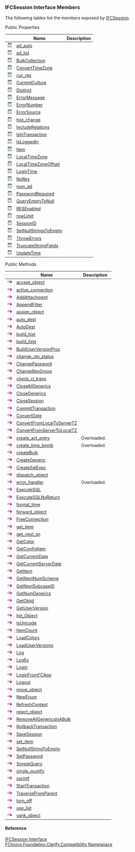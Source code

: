 ﻿### IFCSession Interface Members

The following tables list the members exposed by [IFCSession](FChoice.Foundation.Clarify.Compatibility~FChoice.Foundation.Clarify.Compatibility.IFCSession.md).

Public Properties

|   | Name | Description |
| --- | --- | --- |
| ![ Property](dotnetimages/Property.png) | [ad_auto](FChoice.Foundation.Clarify.Compatibility~FChoice.Foundation.Clarify.Compatibility.IFCSession~ad_auto.md) |   |
| ![ Property](dotnetimages/Property.png) | [ad_list](FChoice.Foundation.Clarify.Compatibility~FChoice.Foundation.Clarify.Compatibility.IFCSession~ad_list.md) |   |
| ![ Property](dotnetimages/Property.png) | [BulkCollection](FChoice.Foundation.Clarify.Compatibility~FChoice.Foundation.Clarify.Compatibility.IFCSession~BulkCollection.md) |   |
| ![ Property](dotnetimages/Property.png) | [ConvertTimeZone](FChoice.Foundation.Clarify.Compatibility~FChoice.Foundation.Clarify.Compatibility.IFCSession~ConvertTimeZone.md) |   |
| ![ Property](dotnetimages/Property.png) | [cur_res](FChoice.Foundation.Clarify.Compatibility~FChoice.Foundation.Clarify.Compatibility.IFCSession~cur_res.md) |   |
| ![ Property](dotnetimages/Property.png) | [CurrentCulture](FChoice.Foundation.Clarify.Compatibility~FChoice.Foundation.Clarify.Compatibility.IFCSession~CurrentCulture.md) |   |
| ![ Property](dotnetimages/Property.png) | [Distinct](FChoice.Foundation.Clarify.Compatibility~FChoice.Foundation.Clarify.Compatibility.IFCSession~Distinct.md) |   |
| ![ Property](dotnetimages/Property.png) | [ErrorMessage](FChoice.Foundation.Clarify.Compatibility~FChoice.Foundation.Clarify.Compatibility.IFCSession~ErrorMessage.md) |   |
| ![ Property](dotnetimages/Property.png) | [ErrorNumber](FChoice.Foundation.Clarify.Compatibility~FChoice.Foundation.Clarify.Compatibility.IFCSession~ErrorNumber.md) |   |
| ![ Property](dotnetimages/Property.png) | [ErrorSource](FChoice.Foundation.Clarify.Compatibility~FChoice.Foundation.Clarify.Compatibility.IFCSession~ErrorSource.md) |   |
| ![ Property](dotnetimages/Property.png) | [hist_change](FChoice.Foundation.Clarify.Compatibility~FChoice.Foundation.Clarify.Compatibility.IFCSession~hist_change.md) |   |
| ![ Property](dotnetimages/Property.png) | [IncludeRelations](FChoice.Foundation.Clarify.Compatibility~FChoice.Foundation.Clarify.Compatibility.IFCSession~IncludeRelations.md) |   |
| ![ Property](dotnetimages/Property.png) | [IsInTransaction](FChoice.Foundation.Clarify.Compatibility~FChoice.Foundation.Clarify.Compatibility.IFCSession~IsInTransaction.md) |   |
| ![ Property](dotnetimages/Property.png) | [IsLoggedIn](FChoice.Foundation.Clarify.Compatibility~FChoice.Foundation.Clarify.Compatibility.IFCSession~IsLoggedIn.md) |   |
| ![ Property](dotnetimages/Property.png) | [Item](FChoice.Foundation.Clarify.Compatibility~FChoice.Foundation.Clarify.Compatibility.IFCSession~Item.md) |   |
| ![ Property](dotnetimages/Property.png) | [LocalTimeZone](FChoice.Foundation.Clarify.Compatibility~FChoice.Foundation.Clarify.Compatibility.IFCSession~LocalTimeZone.md) |   |
| ![ Property](dotnetimages/Property.png) | [LocalTimeZoneOffset](FChoice.Foundation.Clarify.Compatibility~FChoice.Foundation.Clarify.Compatibility.IFCSession~LocalTimeZoneOffset.md) |   |
| ![ Property](dotnetimages/Property.png) | [LoginTime](FChoice.Foundation.Clarify.Compatibility~FChoice.Foundation.Clarify.Compatibility.IFCSession~LoginTime.md) |   |
| ![ Property](dotnetimages/Property.png) | [NoRes](FChoice.Foundation.Clarify.Compatibility~FChoice.Foundation.Clarify.Compatibility.IFCSession~NoRes.md) |   |
| ![ Property](dotnetimages/Property.png) | [num_ad](FChoice.Foundation.Clarify.Compatibility~FChoice.Foundation.Clarify.Compatibility.IFCSession~num_ad.md) |   |
| ![ Property](dotnetimages/Property.png) | [PasswordRequired](FChoice.Foundation.Clarify.Compatibility~FChoice.Foundation.Clarify.Compatibility.IFCSession~PasswordRequired.md) |   |
| ![ Property](dotnetimages/Property.png) | [QueryEmptyToNull](FChoice.Foundation.Clarify.Compatibility~FChoice.Foundation.Clarify.Compatibility.IFCSession~QueryEmptyToNull.md) |   |
| ![ Property](dotnetimages/Property.png) | [RESEnabled](FChoice.Foundation.Clarify.Compatibility~FChoice.Foundation.Clarify.Compatibility.IFCSession~RESEnabled.md) |   |
| ![ Property](dotnetimages/Property.png) | [rowLimit](FChoice.Foundation.Clarify.Compatibility~FChoice.Foundation.Clarify.Compatibility.IFCSession~rowLimit.md) |   |
| ![ Property](dotnetimages/Property.png) | [SessionID](FChoice.Foundation.Clarify.Compatibility~FChoice.Foundation.Clarify.Compatibility.IFCSession~SessionID.md) |   |
| ![ Property](dotnetimages/Property.png) | [SetNullStringsToEmpty](FChoice.Foundation.Clarify.Compatibility~FChoice.Foundation.Clarify.Compatibility.IFCSession~SetNullStringsToEmpty.md) |   |
| ![ Property](dotnetimages/Property.png) | [ThrowErrors](FChoice.Foundation.Clarify.Compatibility~FChoice.Foundation.Clarify.Compatibility.IFCSession~ThrowErrors.md) |   |
| ![ Property](dotnetimages/Property.png) | [TruncateStringFields](FChoice.Foundation.Clarify.Compatibility~FChoice.Foundation.Clarify.Compatibility.IFCSession~TruncateStringFields.md) |   |
| ![ Property](dotnetimages/Property.png) | [UpdateTime](FChoice.Foundation.Clarify.Compatibility~FChoice.Foundation.Clarify.Compatibility.IFCSession~UpdateTime.md) |   |



Public Methods

|   | Name | Description |
| --- | --- | --- |
| ![ Method](dotnetimages/Method.png) | [accept_object](FChoice.Foundation.Clarify.Compatibility~FChoice.Foundation.Clarify.Compatibility.IFCSession~accept_object.md) |   |
| ![ Method](dotnetimages/Method.png) | [active_connection](FChoice.Foundation.Clarify.Compatibility~FChoice.Foundation.Clarify.Compatibility.IFCSession~active_connection.md) |   |
| ![ Method](dotnetimages/Method.png) | [AddAttachment](FChoice.Foundation.Clarify.Compatibility~FChoice.Foundation.Clarify.Compatibility.IFCSession~AddAttachment.md) |   |
| ![ Method](dotnetimages/Method.png) | [AppendFilter](FChoice.Foundation.Clarify.Compatibility~FChoice.Foundation.Clarify.Compatibility.IFCSession~AppendFilter.md) |   |
| ![ Method](dotnetimages/Method.png) | [assign_object](FChoice.Foundation.Clarify.Compatibility~FChoice.Foundation.Clarify.Compatibility.IFCSession~assign_object.md) |   |
| ![ Method](dotnetimages/Method.png) | [auto_dest](FChoice.Foundation.Clarify.Compatibility~FChoice.Foundation.Clarify.Compatibility.IFCSession~auto_dest.md) |   |
| ![ Method](dotnetimages/Method.png) | [AutoDest](FChoice.Foundation.Clarify.Compatibility~FChoice.Foundation.Clarify.Compatibility.IFCSession~AutoDest.md) |   |
| ![ Method](dotnetimages/Method.png) | [build_hist](FChoice.Foundation.Clarify.Compatibility~FChoice.Foundation.Clarify.Compatibility.IFCSession~build_hist.md) |   |
| ![ Method](dotnetimages/Method.png) | [build_lists](FChoice.Foundation.Clarify.Compatibility~FChoice.Foundation.Clarify.Compatibility.IFCSession~build_lists.md) |   |
| ![ Method](dotnetimages/Method.png) | [BuildUserVersionProc](FChoice.Foundation.Clarify.Compatibility~FChoice.Foundation.Clarify.Compatibility.IFCSession~BuildUserVersionProc.md) |   |
| ![ Method](dotnetimages/Method.png) | [change_obj_status](FChoice.Foundation.Clarify.Compatibility~FChoice.Foundation.Clarify.Compatibility.IFCSession~change_obj_status.md) |   |
| ![ Method](dotnetimages/Method.png) | [ChangePassword](FChoice.Foundation.Clarify.Compatibility~FChoice.Foundation.Clarify.Compatibility.IFCSession~ChangePassword.md) |   |
| ![ Method](dotnetimages/Method.png) | [ChangeResGroup](FChoice.Foundation.Clarify.Compatibility~FChoice.Foundation.Clarify.Compatibility.IFCSession~ChangeResGroup.md) |   |
| ![ Method](dotnetimages/Method.png) | [check_cl_trans](FChoice.Foundation.Clarify.Compatibility~FChoice.Foundation.Clarify.Compatibility.IFCSession~check_cl_trans.md) |   |
| ![ Method](dotnetimages/Method.png) | [CloseAllGenerics](FChoice.Foundation.Clarify.Compatibility~FChoice.Foundation.Clarify.Compatibility.IFCSession~CloseAllGenerics.md) |   |
| ![ Method](dotnetimages/Method.png) | [CloseGenerics](FChoice.Foundation.Clarify.Compatibility~FChoice.Foundation.Clarify.Compatibility.IFCSession~CloseGenerics.md) |   |
| ![ Method](dotnetimages/Method.png) | [CloseSession](FChoice.Foundation.Clarify.Compatibility~FChoice.Foundation.Clarify.Compatibility.IFCSession~CloseSession.md) |   |
| ![ Method](dotnetimages/Method.png) | [CommitTransaction](FChoice.Foundation.Clarify.Compatibility~FChoice.Foundation.Clarify.Compatibility.IFCSession~CommitTransaction.md) |   |
| ![ Method](dotnetimages/Method.png) | [ConvertDate](FChoice.Foundation.Clarify.Compatibility~FChoice.Foundation.Clarify.Compatibility.IFCSession~ConvertDate.md) |   |
| ![ Method](dotnetimages/Method.png) | [ConvertFromLocalToServerTZ](FChoice.Foundation.Clarify.Compatibility~FChoice.Foundation.Clarify.Compatibility.IFCSession~ConvertFromLocalToServerTZ.md) |   |
| ![ Method](dotnetimages/Method.png) | [ConvertFromServerToLocalTZ](FChoice.Foundation.Clarify.Compatibility~FChoice.Foundation.Clarify.Compatibility.IFCSession~ConvertFromServerToLocalTZ.md) |   |
| ![ Method](dotnetimages/Method.png) | [create_act_entry](FChoice.Foundation.Clarify.Compatibility~FChoice.Foundation.Clarify.Compatibility.IFCSession~create_act_entry.md) | Overloaded.    |
| ![ Method](dotnetimages/Method.png) | [create_time_bomb](FChoice.Foundation.Clarify.Compatibility~FChoice.Foundation.Clarify.Compatibility.IFCSession~create_time_bomb.md) | Overloaded.    |
| ![ Method](dotnetimages/Method.png) | [createBulk](FChoice.Foundation.Clarify.Compatibility~FChoice.Foundation.Clarify.Compatibility.IFCSession~createBulk.md) |   |
| ![ Method](dotnetimages/Method.png) | [CreateGeneric](FChoice.Foundation.Clarify.Compatibility~FChoice.Foundation.Clarify.Compatibility.IFCSession~CreateGeneric.md) |   |
| ![ Method](dotnetimages/Method.png) | [CreateSqlExec](FChoice.Foundation.Clarify.Compatibility~FChoice.Foundation.Clarify.Compatibility.IFCSession~CreateSqlExec.md) |   |
| ![ Method](dotnetimages/Method.png) | [dispatch_object](FChoice.Foundation.Clarify.Compatibility~FChoice.Foundation.Clarify.Compatibility.IFCSession~dispatch_object.md) |   |
| ![ Method](dotnetimages/Method.png) | [error_handler](FChoice.Foundation.Clarify.Compatibility~FChoice.Foundation.Clarify.Compatibility.IFCSession~error_handler.md) | Overloaded.    |
| ![ Method](dotnetimages/Method.png) | [ExecuteSQL](FChoice.Foundation.Clarify.Compatibility~FChoice.Foundation.Clarify.Compatibility.IFCSession~ExecuteSQL.md) |   |
| ![ Method](dotnetimages/Method.png) | [ExecuteSQLNoReturn](FChoice.Foundation.Clarify.Compatibility~FChoice.Foundation.Clarify.Compatibility.IFCSession~ExecuteSQLNoReturn.md) |   |
| ![ Method](dotnetimages/Method.png) | [format_time](FChoice.Foundation.Clarify.Compatibility~FChoice.Foundation.Clarify.Compatibility.IFCSession~format_time.md) |   |
| ![ Method](dotnetimages/Method.png) | [forward_object](FChoice.Foundation.Clarify.Compatibility~FChoice.Foundation.Clarify.Compatibility.IFCSession~forward_object.md) |   |
| ![ Method](dotnetimages/Method.png) | [FreeConnection](FChoice.Foundation.Clarify.Compatibility~FChoice.Foundation.Clarify.Compatibility.IFCSession~FreeConnection.md) |   |
| ![ Method](dotnetimages/Method.png) | [get_item](FChoice.Foundation.Clarify.Compatibility~FChoice.Foundation.Clarify.Compatibility.IFCSession~get_item.md) |   |
| ![ Method](dotnetimages/Method.png) | [get_next_sn](FChoice.Foundation.Clarify.Compatibility~FChoice.Foundation.Clarify.Compatibility.IFCSession~get_next_sn.md) |   |
| ![ Method](dotnetimages/Method.png) | [GetColor](FChoice.Foundation.Clarify.Compatibility~FChoice.Foundation.Clarify.Compatibility.IFCSession~GetColor.md) |   |
| ![ Method](dotnetimages/Method.png) | [GetConfigItem](FChoice.Foundation.Clarify.Compatibility~FChoice.Foundation.Clarify.Compatibility.IFCSession~GetConfigItem.md) |   |
| ![ Method](dotnetimages/Method.png) | [GetCurrentDate](FChoice.Foundation.Clarify.Compatibility~FChoice.Foundation.Clarify.Compatibility.IFCSession~GetCurrentDate.md) |   |
| ![ Method](dotnetimages/Method.png) | [GetCurrentServerDate](FChoice.Foundation.Clarify.Compatibility~FChoice.Foundation.Clarify.Compatibility.IFCSession~GetCurrentServerDate.md) |   |
| ![ Method](dotnetimages/Method.png) | [GetItem](FChoice.Foundation.Clarify.Compatibility~FChoice.Foundation.Clarify.Compatibility.IFCSession~GetItem.md) |   |
| ![ Method](dotnetimages/Method.png) | [GetNextNumScheme](FChoice.Foundation.Clarify.Compatibility~FChoice.Foundation.Clarify.Compatibility.IFCSession~GetNextNumScheme.md) |   |
| ![ Method](dotnetimages/Method.png) | [GetNextSubcaseID](FChoice.Foundation.Clarify.Compatibility~FChoice.Foundation.Clarify.Compatibility.IFCSession~GetNextSubcaseID.md) |   |
| ![ Method](dotnetimages/Method.png) | [GetNumGenerics](FChoice.Foundation.Clarify.Compatibility~FChoice.Foundation.Clarify.Compatibility.IFCSession~GetNumGenerics.md) |   |
| ![ Method](dotnetimages/Method.png) | [GetObjid](FChoice.Foundation.Clarify.Compatibility~FChoice.Foundation.Clarify.Compatibility.IFCSession~GetObjid.md) |   |
| ![ Method](dotnetimages/Method.png) | [GetUserVersion](FChoice.Foundation.Clarify.Compatibility~FChoice.Foundation.Clarify.Compatibility.IFCSession~GetUserVersion.md) |   |
| ![ Method](dotnetimages/Method.png) | [Init_Object](FChoice.Foundation.Clarify.Compatibility~FChoice.Foundation.Clarify.Compatibility.IFCSession~Init_Object.md) |   |
| ![ Method](dotnetimages/Method.png) | [IsUnicode](FChoice.Foundation.Clarify.Compatibility~FChoice.Foundation.Clarify.Compatibility.IFCSession~IsUnicode.md) |   |
| ![ Method](dotnetimages/Method.png) | [ItemCount](FChoice.Foundation.Clarify.Compatibility~FChoice.Foundation.Clarify.Compatibility.IFCSession~ItemCount.md) |   |
| ![ Method](dotnetimages/Method.png) | [LoadColors](FChoice.Foundation.Clarify.Compatibility~FChoice.Foundation.Clarify.Compatibility.IFCSession~LoadColors.md) |   |
| ![ Method](dotnetimages/Method.png) | [LoadUserVersions](FChoice.Foundation.Clarify.Compatibility~FChoice.Foundation.Clarify.Compatibility.IFCSession~LoadUserVersions.md) |   |
| ![ Method](dotnetimages/Method.png) | [Log](FChoice.Foundation.Clarify.Compatibility~FChoice.Foundation.Clarify.Compatibility.IFCSession~Log.md) |   |
| ![ Method](dotnetimages/Method.png) | [LogEx](FChoice.Foundation.Clarify.Compatibility~FChoice.Foundation.Clarify.Compatibility.IFCSession~LogEx.md) |   |
| ![ Method](dotnetimages/Method.png) | [Login](FChoice.Foundation.Clarify.Compatibility~FChoice.Foundation.Clarify.Compatibility.IFCSession~Login.md) |   |
| ![ Method](dotnetimages/Method.png) | [LoginFromFCApp](FChoice.Foundation.Clarify.Compatibility~FChoice.Foundation.Clarify.Compatibility.IFCSession~LoginFromFCApp.md) |   |
| ![ Method](dotnetimages/Method.png) | [Logout](FChoice.Foundation.Clarify.Compatibility~FChoice.Foundation.Clarify.Compatibility.IFCSession~Logout.md) |   |
| ![ Method](dotnetimages/Method.png) | [move_object](FChoice.Foundation.Clarify.Compatibility~FChoice.Foundation.Clarify.Compatibility.IFCSession~move_object.md) |   |
| ![ Method](dotnetimages/Method.png) | [NewEnum](FChoice.Foundation.Clarify.Compatibility~FChoice.Foundation.Clarify.Compatibility.IFCSession~NewEnum.md) |   |
| ![ Method](dotnetimages/Method.png) | [RefreshContext](FChoice.Foundation.Clarify.Compatibility~FChoice.Foundation.Clarify.Compatibility.IFCSession~RefreshContext.md) |   |
| ![ Method](dotnetimages/Method.png) | [reject_object](FChoice.Foundation.Clarify.Compatibility~FChoice.Foundation.Clarify.Compatibility.IFCSession~reject_object.md) |   |
| ![ Method](dotnetimages/Method.png) | [RemoveAllGenericsInABulk](FChoice.Foundation.Clarify.Compatibility~FChoice.Foundation.Clarify.Compatibility.IFCSession~RemoveAllGenericsInABulk.md) |   |
| ![ Method](dotnetimages/Method.png) | [RollbackTransaction](FChoice.Foundation.Clarify.Compatibility~FChoice.Foundation.Clarify.Compatibility.IFCSession~RollbackTransaction.md) |   |
| ![ Method](dotnetimages/Method.png) | [SaveSession](FChoice.Foundation.Clarify.Compatibility~FChoice.Foundation.Clarify.Compatibility.IFCSession~SaveSession.md) |   |
| ![ Method](dotnetimages/Method.png) | [set_item](FChoice.Foundation.Clarify.Compatibility~FChoice.Foundation.Clarify.Compatibility.IFCSession~set_item.md) |   |
| ![ Method](dotnetimages/Method.png) | [SetNullStringToEmpty](FChoice.Foundation.Clarify.Compatibility~FChoice.Foundation.Clarify.Compatibility.IFCSession~SetNullStringToEmpty.md) |   |
| ![ Method](dotnetimages/Method.png) | [SetPassword](FChoice.Foundation.Clarify.Compatibility~FChoice.Foundation.Clarify.Compatibility.IFCSession~SetPassword.md) |   |
| ![ Method](dotnetimages/Method.png) | [SimpleQuery](FChoice.Foundation.Clarify.Compatibility~FChoice.Foundation.Clarify.Compatibility.IFCSession~SimpleQuery.md) |   |
| ![ Method](dotnetimages/Method.png) | [single_quotify](FChoice.Foundation.Clarify.Compatibility~FChoice.Foundation.Clarify.Compatibility.IFCSession~single_quotify.md) |   |
| ![ Method](dotnetimages/Method.png) | [sprintf](FChoice.Foundation.Clarify.Compatibility~FChoice.Foundation.Clarify.Compatibility.IFCSession~sprintf.md) |   |
| ![ Method](dotnetimages/Method.png) | [StartTransaction](FChoice.Foundation.Clarify.Compatibility~FChoice.Foundation.Clarify.Compatibility.IFCSession~StartTransaction.md) |   |
| ![ Method](dotnetimages/Method.png) | [TraverseFromParent](FChoice.Foundation.Clarify.Compatibility~FChoice.Foundation.Clarify.Compatibility.IFCSession~TraverseFromParent.md) |   |
| ![ Method](dotnetimages/Method.png) | [turn_off](FChoice.Foundation.Clarify.Compatibility~FChoice.Foundation.Clarify.Compatibility.IFCSession~turn_off.md) |   |
| ![ Method](dotnetimages/Method.png) | [use_list](FChoice.Foundation.Clarify.Compatibility~FChoice.Foundation.Clarify.Compatibility.IFCSession~use_list.md) |   |
| ![ Method](dotnetimages/Method.png) | [yank_object](FChoice.Foundation.Clarify.Compatibility~FChoice.Foundation.Clarify.Compatibility.IFCSession~yank_object.md) |   |





#### Reference

[IFCSession Interface](FChoice.Foundation.Clarify.Compatibility~FChoice.Foundation.Clarify.Compatibility.IFCSession.md)  
[FChoice.Foundation.Clarify.Compatibility Namespace](FChoice.Foundation.Clarify.Compatibility~FChoice.Foundation.Clarify.Compatibility_namespace.md)